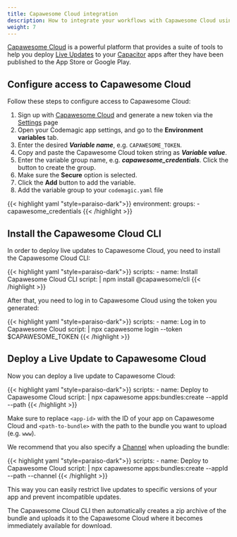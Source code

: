 ```yaml
---
title: Capawesome Cloud integration
description: How to integrate your workflows with Capawesome Cloud using codemagic.yaml
weight: 7
---
```


[Capawesome Cloud](https://capawesome.io/cloud/) is a powerful platform that provides a suite of tools to help you deploy [Live Updates](https://capawesome.io/blog/announcing-the-capacitor-live-update-plugin/) to your [Capacitor](https://capacitorjs.com/) apps after they have been published to the App Store or Google Play.

## Configure access to Capawesome Cloud

Follow these steps to configure access to Capawesome Cloud:

1. Sign up with [Capawesome Cloud](https://cloud.capawesome.io) and generate a new token via the [Settings](https://cloud.capawesome.io/settings/tokens) page
2. Open your Codemagic app settings, and go to the **Environment variables** tab.
3. Enter the desired **_Variable name_**, e.g. `CAPAWESOME_TOKEN`.
4. Copy and paste the Capawesome Cloud token string as **_Variable value_**.
5. Enter the variable group name, e.g. **_capawesome_credentials_**. Click the button to create the group.
6. Make sure the **Secure** option is selected.
7. Click the **Add** button to add the variable.
8. Add the variable group to your `codemagic.yaml` file

{{< highlight yaml "style=paraiso-dark">}}
  environment:
    groups:
      - capawesome_credentials
{{< /highlight >}}

## Install the Capawesome Cloud CLI

In order to deploy live updates to Capawesome Cloud, you need to install the Capawesome Cloud CLI:

{{< highlight yaml "style=paraiso-dark">}}
  scripts:
    - name: Install Capawesome Cloud CLI
      script: | 
        npm install @capawesome/cli
{{< /highlight >}}

After that, you need to log in to Capawesome Cloud using the token you generated:

{{< highlight yaml "style=paraiso-dark">}}
  scripts:
    - name: Log in to Capawesome Cloud
      script: | 
        npx capawesome login --token $CAPAWESOME_TOKEN
{{< /highlight >}}

## Deploy a Live Update to Capawesome Cloud

Now you can deploy a live update to Capawesome Cloud:

{{< highlight yaml "style=paraiso-dark">}}
  scripts:
    - name: Deploy to Capawesome Cloud
      script: | 
        npx capawesome apps:bundles:create --appId <app-id> --path <path-to-bundle>
{{< /highlight >}}

Make sure to replace `<app-id>` with the ID of your app on Capawesome Cloud and `<path-to-bundle>` with the path to the bundle you want to upload (e.g. `www`).

We recommend that you also specify a [Channel](https://capawesome.io/cloud/live-updates/channels/) when uploading the bundle:

{{< highlight yaml "style=paraiso-dark">}}
  scripts:
    - name: Deploy to Capawesome Cloud
      script: | 
        npx capawesome apps:bundles:create --appId <app-id> --path <path-to-bundle> --channel <channel-name>
{{< /highlight >}}

This way you can easily restrict live updates to specific versions of your app and prevent incompatible updates.

The Capawesome Cloud CLI then automatically creates a zip archive of the bundle and uploads it to the Capawesome Cloud where it becomes immediately available for download.
